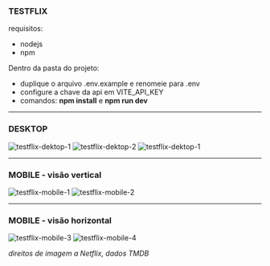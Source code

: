 ### TESTFLIX

requisitos:

- nodejs
- npm

Dentro da pasta do projeto:

- duplique o arquivo .env.example e renomeie para .env
- configure a chave da api em VITE_API_KEY
- comandos: <strong>npm install</strong> e <strong>npm run dev</strong>

---

### DESKTOP

<img src="https://user-images.githubusercontent.com/32224862/194762384-cc4a9b97-4754-44b0-a01b-dd836a04e648.jpg" alt="testflix-dektop-1" />

<img src="https://user-images.githubusercontent.com/32224862/194762386-d8e45989-bb4f-4682-926b-dba300935d09.jpg" alt="testflix-dektop-2" />

<img src="https://user-images.githubusercontent.com/32224862/194762388-1c73d433-7ffc-44db-947d-8091aae5bbb4.jpg" alt="testflix-dektop-1" />

---

### MOBILE - visão vertical

<img src="https://user-images.githubusercontent.com/32224862/194762390-36642ca1-6727-4a47-b0d2-a463dd1fcb22.jpg" alt="testflix-mobile-1" />

<img src="https://user-images.githubusercontent.com/32224862/194762382-2fb48a95-a48b-40ea-8d75-bbc196a115d7.jpg" alt="testflix-mobile-2" />

---

### MOBILE - visão horizontal

<img src="https://user-images.githubusercontent.com/32224862/194762380-a19dfbc5-6fe3-4e28-8a51-07cb9e739137.jpg" alt="testflix-mobile-3" />

<img src="https://user-images.githubusercontent.com/32224862/194762391-807e23af-8a30-4125-86db-a15d2fb0f76b.jpg" alt="testflix-mobile-4" />

<i>direitos de imagem a Netflix, dados TMDB</i>
